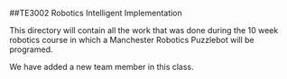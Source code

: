 ##TE3002 Robotics Intelligent Implementation


This directory will contain all the work that was done during the 10 week robotics course in which a Manchester Robotics Puzzlebot will be programed.

We have added a new team member in this class.
